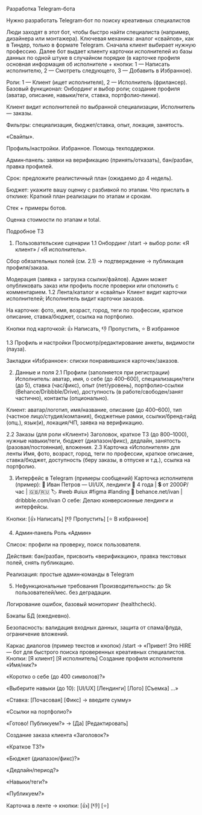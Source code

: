 Разработка Telegram-бота

Нужно разработать Telegram‑бот по поиску креативных специалистов

Люди заходят в этот бот, чтобы быстро найти специалиста (например, дизайнера или монтажера).
Ключевая механика: аналог «свайпов», как в Тиндер, только в формате Telegram. Сначала клиент выбирает нужную профессию. Далее бот выдает клиенту карточки исполнителей из базы данных по одной штуке в случайном порядке (в карточке профиля основная информация об исполнителе + кнопки: 1 — Написать исполнителю, 2 — Смотреть следующего, 3 — Добавить в Избранное).

Роли: 1 — Клиент (ищет исполнителя), 2 — Исполнитель (фрилансер).
Базовый функционал:
Онбординг и выбор роли; создание профиля (аватар, описание, навыки/теги, ставка, портфолио‑линки).


Клиент видит исполнителей по выбранной специализации, Исполнитель — заказы.


Фильтры: специализация, бюджет/ставка, опыт, локация, занятость.


«Свайпы».


Профиль/настройки. Избранное. Помощь техподдержки.


Админ‑панель: заявки на верификацию (принять/отказать), бан/разбан, правка профилей.


Срок: предложите реалистичный план (ожидаемо до 4 недель).

Бюджет: укажите вашу оценку с разбивкой по этапам.
Что прислать в отклике:
Краткий план реализации по этапам и срокам.


Стек + примеры ботов.


Оценка стоимости по этапам и total.


Подробное ТЗ
1. Пользовательские сценарии
1.1 Онбординг
/start → выбор роли: «Я клиент» / «Я исполнитель».


Сбор обязательных полей (см. 2.1) → подтверждение → публикация профиля/заказа.


Модерация (заявка + загрузка ссылки/файлов). Админ может опубликовать заказ или профиль после проверки или отклонить с комментарием.
1.2 Лента/каталог и «свайпы»
Клиент видит карточки исполнителей; Исполнитель видит карточки заказов.


На карточке: фото, имя, возраст, город, теги по профессии, краткое описание, ставка/бюджет, ссылка на портфолио.


Кнопки под карточкой: 👍 Написать, 👎 Пропустить, ⭐ В избранное



1.3 Профиль и настройки
Просмотр/редактирование анкеты, видимости (пауза).


Закладки «Избранное»: списки понравившихся карточек/заказов.


2. Данные и поля
2.1 Профили (заполняется при регистрации)
Исполнитель: аватар, имя, о себе (до 400–600), специализации/теги (до 5), ставка (час/фикс), опыт (лет/уровень), портфолио‑ссылки (Behance/Dribbble/Drive), доступность (в работе/свободен/занят частично), контакты (опционально).


Клиент: аватар/логотип, имя/название, описание (до 400–600), тип (частное лицо/студия/компания), бюджетные рамки, ссылки/бренд‑гайд (опц.), язык(и), локация/ЧП, заявка на верификацию.


2.2 Заказы (для роли «Клиент»)
Заголовок, краткое ТЗ (до 800–1000), нужные навыки/теги, бюджет (диапазон/фикс), дедлайн, занятость (разовая/постоянная), вложения.
2.3 Карточка «Исполнителя» для ленты
Имя, фото, возраст, город, теги по профессии, краткое описание, ставка/бюджет, доступность (беру заказы, в отпуске и т.д.), ссылка на портфолио.


3. Интерфейс в Telegram (примеры сообщений)
Карточка исполнителя (пример):
👤 Иван Петров — UI/UX, лендинги
💼 4 года | 💲 от 2000₽/час | 🇬🇧/🇷🇺
🏷️ #web #uiux #figma #landing
📎 behance.net/ivan | dribbble.com/ivan
О себе: Делаю конверсионные лендинги и интерфейсы.

Кнопки: [👍 Написать] [👎 Пропустить] [⭐ В избранное]


4. Админ‑панель
Роль «Админ»


Список: профили на проверку, поиск пользователя.


Действия: бан/разбан, присвоить «верификацию», правка текстовых полей, снять публикацию.


Реализация: простые админ‑команды в Telegram


5. Нефункциональные требования
Производительность: до 5k пользователей/мес. без деградации.


Логирование ошибок, базовый мониторинг (healthcheck).


Бэкапы БД (ежедневно).


Безопасность: валидация входных данных, защита от спама/флуда, ограничение вложений.




Каркас диалогов (пример текстов и кнопок)
/start → «Привет! Это HIRE — бот для быстрого поиска проверенных креативных специалистов.
 Кнопки: [Я клиент] [Я исполнитель]
Создание профиля исполнителя
«Имя/ник?»


«Коротко о себе (до 400 символов)?»


«Выберите навыки (до 10): [UI/UX] [Лендинги] [Лого] [Съемка] ...»


«Ставка: [Почасовая] [Фикс] → введите сумму»


«Ссылки на портфолио?»


«Готово! Публикуем?» → [Да] [Редактировать]


Создание заказа клиента
«Заголовок?»


«Краткое ТЗ?»


«Бюджет (диапазон/фикс)?»


«Дедлайн/период?»


«Навыки/теги?»


«Публикуем?»


Карточка в ленте → кнопки: [👍] [👎] [⭐]
